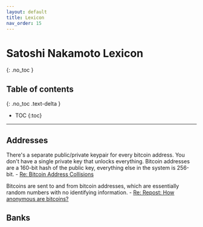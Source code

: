 ```yaml
---
layout: default
title: Lexicon
nav_order: 15
---
```


# Satoshi Nakamoto Lexicon
{: .no_toc }

## Table of contents
{: .no_toc .text-delta }

- TOC
{:toc}

---

## Addresses

There's a separate public/private keypair for every bitcoin address.  You don't have a single private key that unlocks everything.  Bitcoin addresses are a 160-bit hash of the public key, everything else in the system is 256-bit. - [Re: Bitcoin Address Collisions](/docs/forum/bitcoin-forum/65)

Bitcoins are sent to and from bitcoin addresses, which are essentially random numbers with no identifying information. - [Re: Repost: How anonymous are bitcoins?](/docs/forum/bitcoin-forum/7)

## Banks
